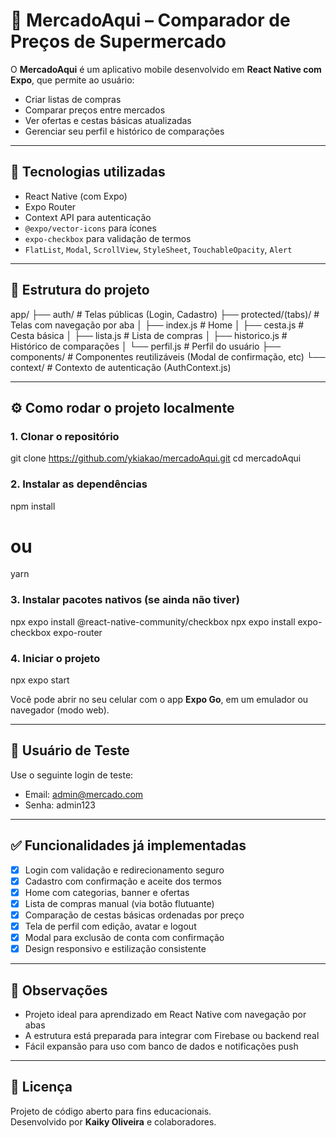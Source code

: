 # 🛒 MercadoAqui – Comparador de Preços de Supermercado

O **MercadoAqui** é um aplicativo mobile desenvolvido em **React Native com Expo**, que permite ao usuário:

- Criar listas de compras
- Comparar preços entre mercados
- Ver ofertas e cestas básicas atualizadas
- Gerenciar seu perfil e histórico de comparações

---

## 🚀 Tecnologias utilizadas

- React Native (com Expo)
- Expo Router
- Context API para autenticação
- `@expo/vector-icons` para ícones
- `expo-checkbox` para validação de termos
- `FlatList`, `Modal`, `ScrollView`, `StyleSheet`, `TouchableOpacity`, `Alert`

---

## 📁 Estrutura do projeto

app/
├── auth/                 # Telas públicas (Login, Cadastro)
├── protected/(tabs)/    # Telas com navegação por aba
│   ├── index.js         # Home
│   ├── cesta.js         # Cesta básica
│   ├── lista.js         # Lista de compras
│   ├── historico.js     # Histórico de comparações
│   └── perfil.js        # Perfil do usuário
├── components/          # Componentes reutilizáveis (Modal de confirmação, etc)
└── context/             # Contexto de autenticação (AuthContext.js)

---

## ⚙️ Como rodar o projeto localmente

### 1. Clonar o repositório

git clone https://github.com/ykiakao/mercadoAqui.git
cd mercadoAqui

### 2. Instalar as dependências

npm install
# ou
yarn

### 3. Instalar pacotes nativos (se ainda não tiver)

npx expo install @react-native-community/checkbox
npx expo install expo-checkbox expo-router

### 4. Iniciar o projeto

npx expo start

Você pode abrir no seu celular com o app **Expo Go**, em um emulador ou navegador (modo web).

---

## 👤 Usuário de Teste

Use o seguinte login de teste:

- Email: admin@mercado.com
- Senha: admin123

---

## ✅ Funcionalidades já implementadas

- [x] Login com validação e redirecionamento seguro  
- [x] Cadastro com confirmação e aceite dos termos  
- [x] Home com categorias, banner e ofertas  
- [x] Lista de compras manual (via botão flutuante)  
- [x] Comparação de cestas básicas ordenadas por preço  
- [x] Tela de perfil com edição, avatar e logout  
- [x] Modal para exclusão de conta com confirmação  
- [x] Design responsivo e estilização consistente  

---

## 📌 Observações

- Projeto ideal para aprendizado em React Native com navegação por abas  
- A estrutura está preparada para integrar com Firebase ou backend real  
- Fácil expansão para uso com banco de dados e notificações push  

---

## 📄 Licença

Projeto de código aberto para fins educacionais.  
Desenvolvido por **Kaiky Oliveira** e colaboradores.